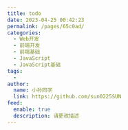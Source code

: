 ```yaml
---
title: todo
date: 2023-04-25 00:42:23
permalink: /pages/65c0ad/
categories:
  - Web开发
  - 前端开发
  - 前端基础
  - JavaScript
  - JavaScript基础
tags:
  - 
author: 
  name: 小孙同学
  link: https://github.com/sun0225SUN
feed: 
  enable: true
  description: 请更改描述
---
```

